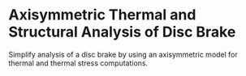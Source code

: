 # **Axisymmetric Thermal and Structural Analysis of Disc Brake**

Simplify analysis of a disc brake by using an axisymmetric model for thermal and thermal stress computations.
